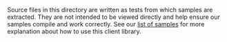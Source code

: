 Source files in this directory are written as tests from which samples are extracted.
They are not intended to be viewed directly and help ensure our samples compile and work correctly.
See our [list of samples](https://github.com/Azure/azure-sdk-for-net/tree/main/sdk/textanalytics/Azure.AI.TextAnalytics/samples) for more explanation about how to use this client library.
